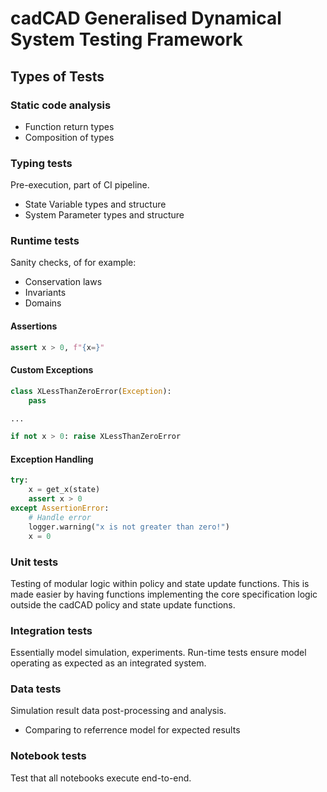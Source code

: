# cadCAD Generalised Dynamical System Testing Framework

## Types of Tests

### Static code analysis

* Function return types
* Composition of types

### Typing tests

Pre-execution, part of CI pipeline.

* State Variable types and structure
* System Parameter types and structure

### Runtime tests

Sanity checks, of for example:
* Conservation laws
* Invariants
* Domains

#### Assertions
```python
assert x > 0, f"{x=}"
```

#### Custom Exceptions
```python
class XLessThanZeroError(Exception):
    pass

...

if not x > 0: raise XLessThanZeroError
```

#### Exception Handling
```python
try:
    x = get_x(state)
    assert x > 0
except AssertionError:
    # Handle error
    logger.warning("x is not greater than zero!")
    x = 0
```

### Unit tests

Testing of modular logic within policy and state update functions. This is made easier by having functions implementing the core specification logic outside the cadCAD policy and state update functions.

### Integration tests

Essentially model simulation, experiments. Run-time tests ensure model operating as expected as an integrated system.

### Data tests

Simulation result data post-processing and analysis.

* Comparing to referrence model for expected results

### Notebook tests

Test that all notebooks execute end-to-end.
